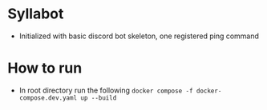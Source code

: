 # Syllabot

* Initialized with basic discord bot skeleton, one registered ping command

# How to run
* In root directory run the following
`docker compose -f docker-compose.dev.yaml up --build`
